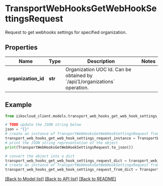 # TransportWebHooksGetWebHookSettingsRequest

Request to get webhooks settings for specified organization.

## Properties

Name | Type | Description | Notes
------------ | ------------- | ------------- | -------------
**organization_id** | **str** | Organization UOC Id.                Can be obtained by &#x60;/api/1/organizations&#x60; operation. | 

## Example

```python
from iikocloud_client.models.transport_web_hooks_get_web_hook_settings_request import TransportWebHooksGetWebHookSettingsRequest

# TODO update the JSON string below
json = "{}"
# create an instance of TransportWebHooksGetWebHookSettingsRequest from a JSON string
transport_web_hooks_get_web_hook_settings_request_instance = TransportWebHooksGetWebHookSettingsRequest.from_json(json)
# print the JSON string representation of the object
print(TransportWebHooksGetWebHookSettingsRequest.to_json())

# convert the object into a dict
transport_web_hooks_get_web_hook_settings_request_dict = transport_web_hooks_get_web_hook_settings_request_instance.to_dict()
# create an instance of TransportWebHooksGetWebHookSettingsRequest from a dict
transport_web_hooks_get_web_hook_settings_request_from_dict = TransportWebHooksGetWebHookSettingsRequest.from_dict(transport_web_hooks_get_web_hook_settings_request_dict)
```
[[Back to Model list]](../README.md#documentation-for-models) [[Back to API list]](../README.md#documentation-for-api-endpoints) [[Back to README]](../README.md)


